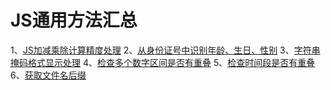 # JS通用方法汇总
1、[JS加减乘除计算精度处理](https://github.com/Emmally/JS-summary/wiki/JS%E5%8A%A0%E5%87%8F%E4%B9%98%E9%99%A4%E8%AE%A1%E7%AE%97%E7%B2%BE%E5%BA%A6%E5%A4%84%E7%90%86)
2、[从身份证号中识别年龄、生日、性别](https://github.com/Emmally/JS-summary/wiki/%E4%BB%8E%E8%BA%AB%E4%BB%BD%E8%AF%81%E5%8F%B7%E4%B8%AD%E8%AF%86%E5%88%AB%E5%B9%B4%E9%BE%84%E3%80%81%E7%94%9F%E6%97%A5%E3%80%81%E6%80%A7%E5%88%AB)
3、[字符串掩码格式显示处理](https://github.com/Emmally/JS-summary/wiki/%E5%AD%97%E7%AC%A6%E4%B8%B2%E6%8E%A9%E7%A0%81%E6%A0%BC%E5%BC%8F%E6%98%BE%E7%A4%BA%E5%A4%84%E7%90%86)
4、[检查多个数字区间是否有重叠](https://github.com/Emmally/JS-summary/wiki/%E6%A3%80%E6%9F%A5%E5%A4%9A%E4%B8%AA%E6%95%B0%E5%AD%97%E5%8C%BA%E9%97%B4%E6%98%AF%E5%90%A6%E6%9C%89%E9%87%8D%E5%8F%A0)
5、[检查时间段是否有重叠](https://github.com/Emmally/JS-summary/wiki/%E6%A3%80%E6%9F%A5%E6%97%B6%E9%97%B4%E6%AE%B5%E6%98%AF%E5%90%A6%E6%9C%89%E9%87%8D%E5%8F%A0)
6、[获取文件名后缀](https://github.com/Emmally/JS-summary/wiki/%E8%8E%B7%E5%8F%96%E6%96%87%E4%BB%B6%E5%90%8D%E5%90%8E%E7%BC%80)
